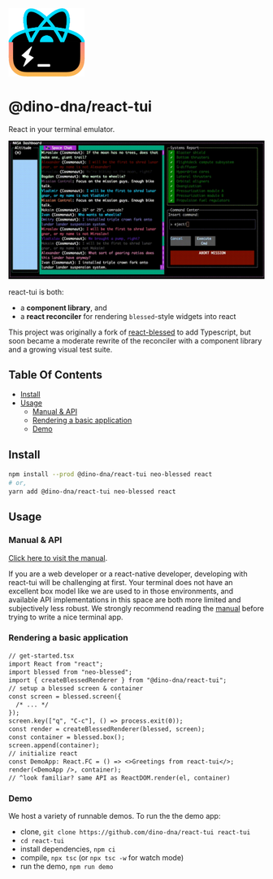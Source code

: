 <img src="./img/logo.png" width="150px" />

# @dino-dna/react-tui <!-- omit in toc -->

React in your terminal emulator.

<img alt="react-tui-demo" src="./img/react-tui.mov.gif" width="800px" />

react-tui is both:

- a **component library**, and
- a **react reconciler** for rendering `blessed`-style widgets into react

This project was originally a fork of [react-blessed](https://github.com/Yomguithereal/react-blessed) to add Typescript, but soon became a moderate rewrite of the reconciler with a component library and a growing visual test suite.

## Table Of Contents <!-- omit in toc -->

- [Install](#install)
- [Usage](#usage)
  - [Manual & API](#manual--api)
  - [Rendering a basic application](#rendering-a-basic-application)
  - [Demo](#demo)

## Install

```sh
npm install --prod @dino-dna/react-tui neo-blessed react
# or,
yarn add @dino-dna/react-tui neo-blessed react
```

## Usage

### Manual & API

[Click here to visit the manual](./docs/manual.md).

If you are a web developer or a react-native developer, developing with
react-tui will be challenging at first. Your terminal does not have an
excellent box model like we are used to in those environments, and available
API implementations in this space are both more limited and subjectively
less robust. We strongly recommend reading the [manual](./docs/manual.md)
before trying to write a nice terminal app.

### Rendering a basic application

```tsx
// get-started.tsx
import React from "react";
import blessed from "neo-blessed";
import { createBlessedRenderer } from "@dino-dna/react-tui";
// setup a blessed screen & container
const screen = blessed.screen({
  /* ... */
});
screen.key(["q", "C-c"], () => process.exit(0));
const render = createBlessedRenderer(blessed, screen);
const container = blessed.box();
screen.append(container);
// initialize react
const DemoApp: React.FC = () => <>Greetings from react-tui</>;
render(<DemoApp />, container);
// ^look familiar? same API as ReactDOM.render(el, container)
```

### Demo

We host a variety of runnable demos. To run the the demo app:

- clone, `git clone https://github.com/dino-dna/react-tui react-tui`
- `cd react-tui`
- install dependencies, `npm ci`
- compile, `npx tsc` (or `npx tsc -w` for watch mode)
- run the demo, `npm run demo`
